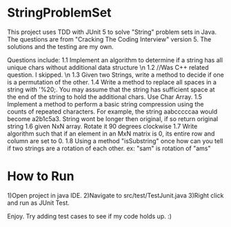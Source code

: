 # StringProblemSet
This project uses TDD with JUnit 5 to solve "String" problem sets in Java. The questions are from "Cracking The Coding Interview" version 5. The solutions and the testing are my own. 

Questions include:
1.1  Implement an algorithm to determine if a string has all unique chars without additional data structure \n
1.2 //Was C++ related question. I skipped. \n
1.3  Given two Strings, write a method to decide if one is a permutation of the other. 
1.4 Write a method to replace all spaces in a string with '%20;. You may assume that the string has sufficient space at the end of the string to hold the additional chars. Use Char Array.
1.5 Implement a method to perform a basic string compression using the counts of repeated characters. For example, the string aabcccccaa would become a2b1c5a3. String wont be longer then original, if so return original string
1.6 given NxN array. Rotate it 90 degrees clockwise
1.7 Write algorithm such that if an element in an MxN matrix is 0, its entire row and column are set to 0.
1.8 Using a method "isSubstring" once how can you tell if two strings are a rotation of each other. ex: "sam" is rotation of "ams"

# How to Run
1)Open project in java IDE. 
2)Navigate to src/test/TestJunit.java
3)Right click and run as JUnit Test. 

Enjoy. Try adding test cases to see if my code holds up. :)
